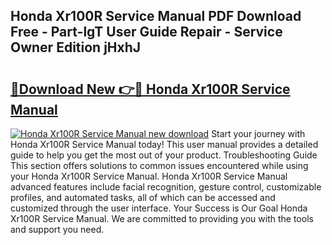 ## Honda Xr100R Service Manual PDF Download Free - Part-lgT User Guide Repair - Service Owner Edition jHxhJ

# <h2><a href="http://bc36953.oget.top/?id=Honda+Xr100R+Service+Manual">🔗Download New 👉🔴 Honda Xr100R Service Manual</a></h2>

[![Honda Xr100R Service Manual new download](https://i.imgur.com/5g1atiW.png)](http://bc36953.oget.top/?id=Honda+Xr100R+Service+Manual)
Start your journey with Honda Xr100R Service Manual today! This user manual provides a detailed guide to help you get the most out of your product. Troubleshooting Guide This section offers solutions to common issues encountered while using your Honda Xr100R Service Manual. Honda Xr100R Service Manual advanced features include facial recognition, gesture control, customizable profiles, and automated tasks, all of which can be accessed and customized through the user interface. Your Success is Our Goal Honda Xr100R Service Manual. We are committed to providing you with the tools and support you need.
